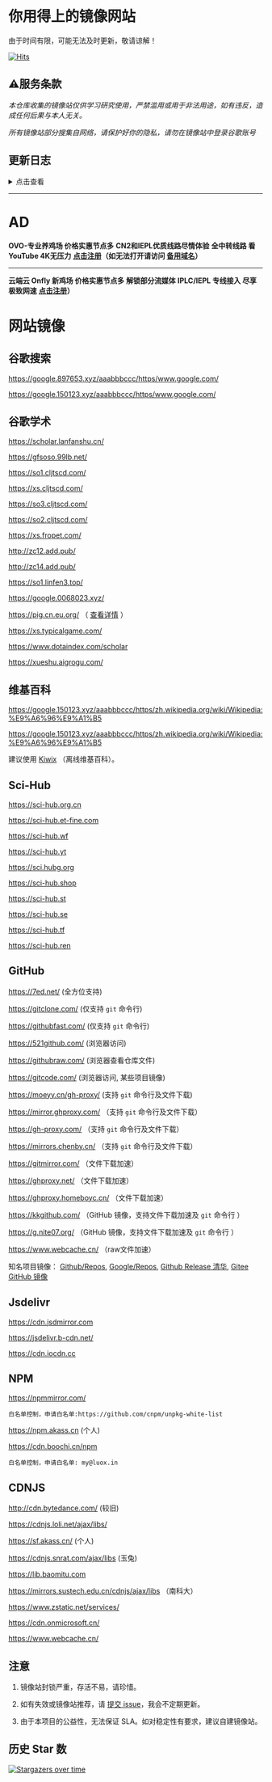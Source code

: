 # 你用得上的镜像网站
由于时间有限，可能无法及时更新，敬请谅解！

[![Hits](https://hits.seeyoufarm.com/api/count/incr/badge.svg?url=https%3A%2F%2Fgithub.com%2FHeroic-Studio%2FGoogle-Mirrors&count_bg=%2379C83D&title_bg=%23555555&icon=&icon_color=%23E7E7E7&title=hits&edge_flat=false)](https://hits.seeyoufarm.com)

## ⚠服务条款
*本仓库收集的镜像站仅供学习研究使用，严禁滥用或用于非法用途，如有违反，造成任何后果与本人无关。*

*所有镜像站部分搜集自网络，请保护好你的隐私，请勿在镜像站中登录谷歌账号*
## 更新日志
<details>
<summary>点击查看</summary>
2024.08.23 删除了投毒CDN,增加了部分NPM、CDNJS镜像，删除了无效镜像。

2023.6.16 更新各类镜像站地址

2023.5.20 更新各类镜像地址

2023.2.23 更新Wikipedia镜像站，移除Google失效镜像

2023.2.18 移除失效地址，新增Google镜像

2023.1.3 新增Wikipedia镜像

2022.12.18 新增Google，GitHub镜像

2022.11.11 全面更新镜像地址

2022.7.30 由墨尘更新Jsdelivr,CDNJS镜像

2022.8.20 由墨尘更新免费V2ray,Google镜像站地址
</details>

*****

# AD
**OVO-专业养鸡场 价格实惠节点多**
**CN2和IEPL优质线路尽情体验**
**全中转线路 看YouTube 4K无压力**
**[点击注册](https://lio.vow.ovodisk.cc/user/register?code=28A42L72)（如无法打开请访问 [备用域名](https://lio.vow.ovodisk.cc/user/register?code=28A42L72)）**

*****

**云端云 Onfly 新鸡场 价格实惠节点多**
**解锁部分流媒体**
**IPLC/IEPL 专线接入 尽享极致网速**
**[点击注册](https://ionfly.lat/#/register?code=0wRHHLYl)）**

# 网站镜像

## 谷歌搜索

https://google.897653.xyz/aaabbbccc/https/www.google.com/

https://google.150123.xyz/aaabbbccc/https/www.google.com/

## 谷歌学术

https://scholar.lanfanshu.cn/

https://gfsoso.99lb.net/

https://so1.cljtscd.com/

https://xs.cljtscd.com/

https://so3.cljtscd.com/

https://so2.cljtscd.com/

https://xs.fropet.com/

http://zc12.add.pub/

http://zc14.add.pub/

https://so1.linfen3.top/

https://google.0068023.xyz/

https://pig.cn.eu.org/ （ [查看详情](https://github.com/xiaozhu2007/-) ）

https://xs.typicalgame.com/

https://www.dotaindex.com/scholar

https://xueshu.aigrogu.com/

## 维基百科

https://google.150123.xyz/aaabbbccc/https/zh.wikipedia.org/wiki/Wikipedia:%E9%A6%96%E9%A1%B5

https://google.150123.xyz/aaabbbccc/https/zh.wikipedia.org/wiki/Wikipedia:%E9%A6%96%E9%A1%B5

建议使用 [Kiwix](https://www.jianshu.com/p/cfdd051cddc0) （离线维基百科）。

## Sci-Hub

https://sci-hub.org.cn

https://sci-hub.et-fine.com

https://sci-hub.wf

https://sci-hub.yt

https://sci.hubg.org

https://sci-hub.shop

https://sci-hub.st

https://sci-hub.se

https://sci-hub.tf

https://sci-hub.ren

## GitHub

https://7ed.net/  (全方位支持)

https://gitclone.com/       (仅支持 `git` 命令行)

https://githubfast.com/     (仅支持 `git` 命令行)

https://521github.com/      (浏览器访问)

https://githubraw.com/      (浏览器查看仓库文件)

https://gitcode.com/        (浏览器访问, 某些项目镜像)

https://moeyy.cn/gh-proxy/  (支持 `git` 命令行及文件下载)

https://mirror.ghproxy.com/ （支持 `git` 命令行及文件下载）

https://gh-proxy.com/ （支持 `git` 命令行及文件下载）

https://mirrors.chenby.cn/ （支持 `git` 命令行及文件下载）

https://gitmirror.com/ （文件下载加速）

https://ghproxy.net/ （文件下载加速）

https://ghproxy.homeboyc.cn/ （文件下载加速）

https://kkgithub.com/ （GitHub 镜像，支持文件下载加速及 `git` 命令行 ）

https://g.nite07.org/ （GitHub 镜像，支持文件下载加速及 `git` 命令行 ）

https://www.webcache.cn/ （raw文件加速）

知名项目镜像：
[Github/Repos](https://gitcode.com/org/github/repos),
[Google/Repos](https://gitcode.com/org/google/repos),
[Github Release 清华](https://mirrors.tuna.tsinghua.edu.cn/github-release),
[Gitee GitHub 镜像](https://gitee.com/organizations/mirrors/projects)

## Jsdelivr

https://cdn.jsdmirror.com

https://jsdelivr.b-cdn.net/

https://cdn.iocdn.cc

## NPM

https://npmmirror.com/ 
```
白名单控制，申请白名单:https://github.com/cnpm/unpkg-white-list
```

https://npm.akass.cn  (个人)

https://cdn.boochi.cn/npm 
```
白名单控制，申请白名单: my@luox.in
```

## CDNJS

http://cdn.bytedance.com/ (较旧)

https://cdnjs.loli.net/ajax/libs/

https://sf.akass.cn/ (个人)

https://cdnjs.snrat.com/ajax/libs  (玉兔)

https://lib.baomitu.com

https://mirrors.sustech.edu.cn/cdnjs/ajax/libs （南科大）

https://www.zstatic.net/services/

https://cdn.onmicrosoft.cn/

https://www.webcache.cn/

## 注意

1. 镜像站封锁严重，存活不易，请珍惜。

2. 如有失效或镜像站推荐，请 [提交 issue][1]，我会不定期更新。

3. 由于本项目的公益性，无法保证 SLA。如对稳定性有要求，建议自建镜像站。

## 历史 Star 数
[![Stargazers over time](https://starchart.cc/Heroic-Studio/Google-Mirrors.svg)](https://starchart.cc/Heroic-Studio/Google-Mirrors)



  [1]: https://github.com/Heroic-Studio/Google-Mirrors/issues/new
